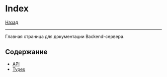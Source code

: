 # Index

[Назад](/docs/index.md)

---

Главная страница для документации Backend-сервера.

## Содержание

- [API](api.doc.md)
- [Types](types.doc.md)
